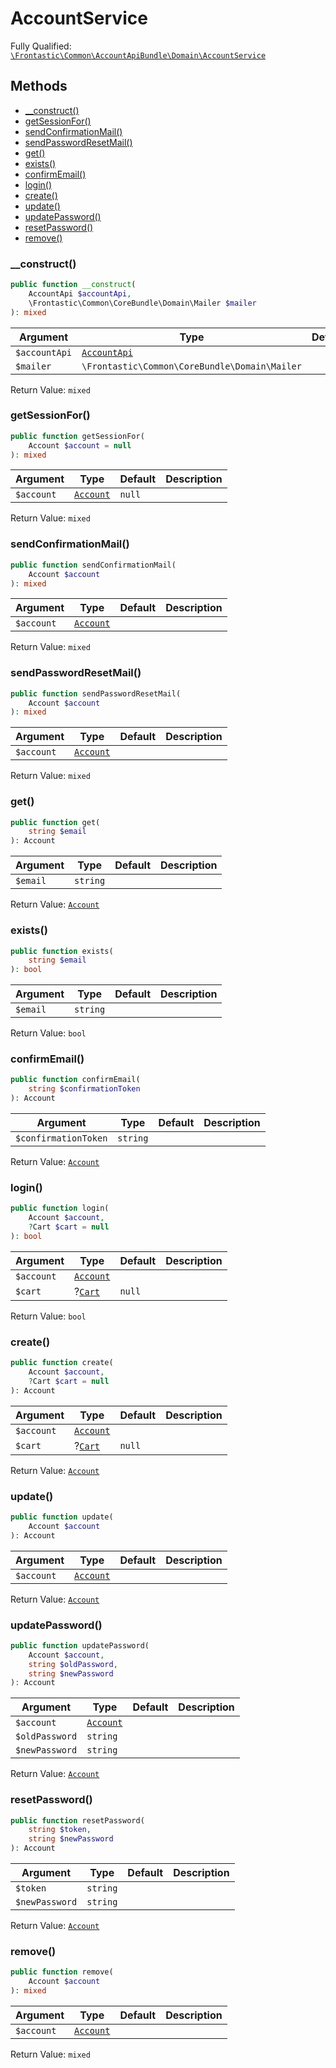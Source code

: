 #  AccountService

Fully Qualified: [`\Frontastic\Common\AccountApiBundle\Domain\AccountService`](../../../../src/php/AccountApiBundle/Domain/AccountService.php)

## Methods

* [__construct()](#__construct)
* [getSessionFor()](#getsessionfor)
* [sendConfirmationMail()](#sendconfirmationmail)
* [sendPasswordResetMail()](#sendpasswordresetmail)
* [get()](#get)
* [exists()](#exists)
* [confirmEmail()](#confirmemail)
* [login()](#login)
* [create()](#create)
* [update()](#update)
* [updatePassword()](#updatepassword)
* [resetPassword()](#resetpassword)
* [remove()](#remove)

### __construct()

```php
public function __construct(
    AccountApi $accountApi,
    \Frontastic\Common\CoreBundle\Domain\Mailer $mailer
): mixed
```

Argument|Type|Default|Description
--------|----|-------|-----------
`$accountApi`|[`AccountApi`](AccountApi.md)||
`$mailer`|`\Frontastic\Common\CoreBundle\Domain\Mailer`||

Return Value: `mixed`

### getSessionFor()

```php
public function getSessionFor(
    Account $account = null
): mixed
```

Argument|Type|Default|Description
--------|----|-------|-----------
`$account`|[`Account`](Account.md)|`null`|

Return Value: `mixed`

### sendConfirmationMail()

```php
public function sendConfirmationMail(
    Account $account
): mixed
```

Argument|Type|Default|Description
--------|----|-------|-----------
`$account`|[`Account`](Account.md)||

Return Value: `mixed`

### sendPasswordResetMail()

```php
public function sendPasswordResetMail(
    Account $account
): mixed
```

Argument|Type|Default|Description
--------|----|-------|-----------
`$account`|[`Account`](Account.md)||

Return Value: `mixed`

### get()

```php
public function get(
    string $email
): Account
```

Argument|Type|Default|Description
--------|----|-------|-----------
`$email`|`string`||

Return Value: [`Account`](Account.md)

### exists()

```php
public function exists(
    string $email
): bool
```

Argument|Type|Default|Description
--------|----|-------|-----------
`$email`|`string`||

Return Value: `bool`

### confirmEmail()

```php
public function confirmEmail(
    string $confirmationToken
): Account
```

Argument|Type|Default|Description
--------|----|-------|-----------
`$confirmationToken`|`string`||

Return Value: [`Account`](Account.md)

### login()

```php
public function login(
    Account $account,
    ?Cart $cart = null
): bool
```

Argument|Type|Default|Description
--------|----|-------|-----------
`$account`|[`Account`](Account.md)||
`$cart`|?[`Cart`](../../CartApiBundle/Domain/Cart.md)|`null`|

Return Value: `bool`

### create()

```php
public function create(
    Account $account,
    ?Cart $cart = null
): Account
```

Argument|Type|Default|Description
--------|----|-------|-----------
`$account`|[`Account`](Account.md)||
`$cart`|?[`Cart`](../../CartApiBundle/Domain/Cart.md)|`null`|

Return Value: [`Account`](Account.md)

### update()

```php
public function update(
    Account $account
): Account
```

Argument|Type|Default|Description
--------|----|-------|-----------
`$account`|[`Account`](Account.md)||

Return Value: [`Account`](Account.md)

### updatePassword()

```php
public function updatePassword(
    Account $account,
    string $oldPassword,
    string $newPassword
): Account
```

Argument|Type|Default|Description
--------|----|-------|-----------
`$account`|[`Account`](Account.md)||
`$oldPassword`|`string`||
`$newPassword`|`string`||

Return Value: [`Account`](Account.md)

### resetPassword()

```php
public function resetPassword(
    string $token,
    string $newPassword
): Account
```

Argument|Type|Default|Description
--------|----|-------|-----------
`$token`|`string`||
`$newPassword`|`string`||

Return Value: [`Account`](Account.md)

### remove()

```php
public function remove(
    Account $account
): mixed
```

Argument|Type|Default|Description
--------|----|-------|-----------
`$account`|[`Account`](Account.md)||

Return Value: `mixed`

